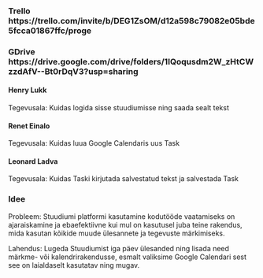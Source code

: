 <h3>Trello</3>
https://trello.com/invite/b/DEG1ZsOM/d12a598c79082e05bde5fcca01867ffc/proge
<h3>GDrive</3>
https://drive.google.com/drive/folders/1IQoqusdm2W_zHtCWzzdAfV--Bt0rDqV3?usp=sharing

<h4> Henry Lukk</h4> 
<p>Tegevusala: Kuidas logida sisse stuudiumisse ning saada sealt tekst</p>

<h4> Renet Einalo</h4> 
<p>Tegevusala: Kuidas luua Google Calendaris uus Task</p>

<h4> Leonard Ladva</h4>
<p>Tegevusala: Kuidas Taski kirjutada salvestatud tekst ja salvestada Task</p>


<h3>Idee</h3>
<p>Probleem: Stuudiumi platformi kasutamine kodutööde vaatamiseks on ajaraiskamine ja ebaefektiivne kui mul on kasutusel juba teine rakendus, mida kasutan kõikide muude ülesannete ja tegevuste märkimiseks.

Lahendus: Lugeda Stuudiumist iga päev ülesanded ning lisada need märkme- või kalendrirakendusse, esmalt valiksime Google Calendari sest see on laialdaselt kasutatav ning mugav.</p>



